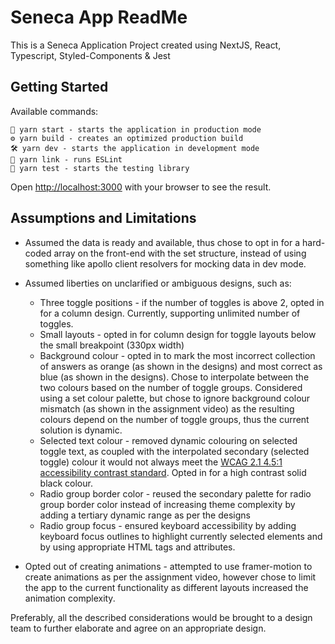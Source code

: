# Seneca App ReadMe

This is a Seneca Application Project created using NextJS, React, Typescript, Styled-Components & Jest

## Getting Started

Available commands:

```
🚀 yarn start - starts the application in production mode
⚙️ yarn build - creates an optimized production build
🛠️ yarn dev - starts the application in development mode
📜 yarn link - runs ESLint
🔎 yarn test - starts the testing library
```

Open [http://localhost:3000](http://localhost:3000) with your browser to see the result.

## Assumptions and Limitations

- Assumed the data is ready and available, thus chose to opt in for a hard-coded array on the front-end with the set structure, instead of using something like apollo client resolvers for mocking data in dev mode.
- Assumed liberties on unclarified or ambiguous designs, such as:

  - Three toggle positions - if the number of toggles is above 2, opted in for a column design. Currently, supporting unlimited number of toggles.
  - Small layouts - opted in for column design for toggle layouts below the small breakpoint (330px width)
  - Background colour - opted in to mark the most incorrect collection of answers as orange (as shown in the designs) and most correct as blue (as shown in the designs). Chose to interpolate between the two colours based on the number of toggle groups. Considered using a set colour palette, but chose to ignore background colour mismatch (as shown in the assignment video) as the resulting colours depend on the number of toggle groups, thus the current solution is dynamic.
  - Selected text colour - removed dynamic colouring on selected toggle text, as coupled with the interpolated secondary (selected toggle) colour it would not always meet the [WCAG 2.1 4.5:1 accessibility contrast standard](https://www.w3.org/WAI/WCAG21/Understanding/contrast-minimum.html). Opted in for a high contrast solid black colour.
  - Radio group border color - reused the secondary palette for radio group border color instead of increasing theme complexity by adding a tertiary dynamic range as per the designs
  - Radio group focus - ensured keyboard accessibility by adding keyboard focus outlines to highlight currently selected elements and by using appropriate HTML tags and attributes.

- Opted out of creating animations - attempted to use framer-motion to create animations as per the assignment video, however chose to limit the app to the current functionality as different layouts increased the animation complexity.

Preferably, all the described considerations would be brought to a design team to further elaborate and agree on an appropriate design.
